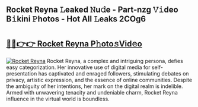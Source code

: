 ## Rocket Reyna 𝙻eaked 𝙽u𝚍e - Part-nzg 𝚅𝚒deo B𝚒kini 𝙿hotos - Hot All 𝙻eaks 2COg6

# <h2><a href="http://ld1ac8.urlbe.top/?page=Rocket+Reyna">🔗🔗👉👉 Rocket Reyna P𝚑oto𝚜Vid𝚎o</a></h2>

[![Rocket Reyna](https://i.imgur.com/eBuTRDB.gif)](http://ld1ac8.urlbe.top/?page=Rocket+Reyna)
Rocket Reyna, a complex and intriguing persona, defies easy categorization. Her innovative use of digital media for self-presentation has captivated and enraged followers, stimulating debates on privacy, artistic expression, and the essence of online communities. Despite the ambiguity of her intentions, her mark on the digital realm is indelible. Armed with unwavering tenacity and undeniable charm, Rocket Reyna influence in the virtual world is boundless.
